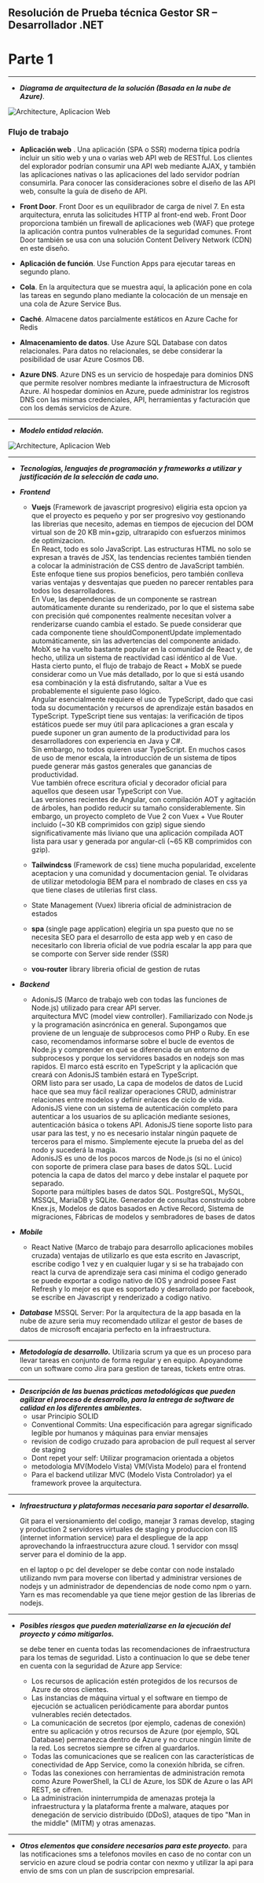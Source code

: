 ## Resolución de Prueba técnica Gestor SR – Desarrollador .NET

# __Parte 1__

---

* __*Diagrama de arquitectura de la solución (Basada en la nube de Azure)*__.

![Architecture, Aplicacion Web](/assets/images/Architecture.png)

### Flujo de trabajo

+ **Aplicación web** . Una aplicación (SPA o SSR) moderna típica podría incluir un sitio web y una o varias web API web de RESTful. Los clientes del explorador podrían consumir una API web mediante AJAX, y también las aplicaciones nativas o las aplicaciones del lado servidor podrían consumirla. Para conocer las consideraciones sobre el diseño de las API web, consulte la guía de diseño de API.

+ **Front Door**. Front Door es un equilibrador de carga de nivel 7. En esta arquitectura, enruta las solicitudes HTTP al front-end web. Front Door proporciona también un firewall de aplicaciones web (WAF) que protege la aplicación contra puntos vulnerables de la seguridad comunes. Front Door también se usa con una solución Content Delivery Network (CDN) en este diseño.

+ **Aplicación de función**. Use Function Apps para ejecutar tareas en segundo plano.

+ **Cola**. En la arquitectura que se muestra aquí, la aplicación pone en cola las tareas en segundo plano mediante la colocación de un mensaje en una cola de Azure Service Bus.

+ **Caché**. Almacene datos parcialmente estáticos en Azure Cache for Redis

+ **Almacenamiento de datos**. Use Azure SQL Database con datos relacionales. Para datos no relacionales, se debe considerar la posibilidad de usar Azure Cosmos DB.

+ **Azure DNS**. Azure DNS es un servicio de hospedaje para dominios DNS que permite resolver nombres mediante la infraestructura de Microsoft Azure. Al hospedar dominios en Azure, puede administrar los registros DNS con las mismas credenciales, API, herramientas y facturación que con los demás servicios de Azure.

---

* __*Modelo entidad relación.*__

![Architecture, Aplicacion Web](/assets/images/Diagrama1.png)

---

* __*Tecnologías, lenguajes de programación y frameworks a utilizar y justificación de la selección de cada uno.*__


- __*Frontend*__
    - **Vuejs** (Framework de javascript progresivo) eligiria esta opcion ya que el proyecto es pequeño y por ser progresivo voy gestionando las librerias que necesito, ademas en tiempos de ejecucion del DOM virtual son de 20 KB min+gzip, ultrarapido con esfuerzos minimos de optimizacion.<br>
    En React, todo es solo JavaScript. Las estructuras HTML no solo se expresan a través de JSX, las tendencias recientes también tienden a colocar la administración de CSS dentro de JavaScript también. Este enfoque tiene sus propios beneficios, pero también conlleva varias ventajas y desventajas que pueden no parecer rentables para todos los desarrolladores.<br>
    En Vue, las dependencias de un componente se rastrean automáticamente durante su renderizado, por lo que el sistema sabe con precisión qué componentes realmente necesitan volver a renderizarse cuando cambia el estado. Se puede considerar que cada componente tiene shouldComponentUpdate implementado automáticamente, sin las advertencias del componente anidado.<br>
    MobX se ha vuelto bastante popular en la comunidad de React y, de hecho, utiliza un sistema de reactividad casi idéntico al de Vue. Hasta cierto punto, el flujo de trabajo de React + MobX se puede considerar como un Vue más detallado, por lo que si está usando esa combinación y la está disfrutando, saltar a Vue es probablemente el siguiente paso lógico.<br>
    Angular esencialmente requiere el uso de TypeScript, dado que casi toda su documentación y recursos de aprendizaje están basados ​​en TypeScript. TypeScript tiene sus ventajas: la verificación de tipos estáticos puede ser muy útil para aplicaciones a gran escala y puede suponer un gran aumento de la productividad para los desarrolladores con experiencia en Java y C#.<br>
    Sin embargo, no todos quieren usar TypeScript. En muchos casos de uso de menor escala, la introducción de un sistema de tipos puede generar más gastos generales que ganancias de productividad.<br>
    Vue también ofrece escritura oficial y decorador oficial para aquellos que deseen usar TypeScript con Vue.<br>
    Las versiones recientes de Angular, con compilación AOT y agitación de árboles, han podido reducir su tamaño considerablemente. Sin embargo, un proyecto completo de Vue 2 con Vuex + Vue Router incluido (~30 KB comprimidos con gzip) sigue siendo significativamente más liviano que una aplicación compilada AOT lista para usar y generada por angular-cli (~65 KB comprimidos con gzip).    


    - **Tailwindcss** (Framework de css) tiene mucha popularidad, excelente aceptacion y una comunidad y documentacion genial. Te olvidaras de utilizar metodologia BEM para el nombrado de clases en css ya que tiene clases de utilerias first class. 

    - State Management (Vuex) libreria oficial de administracion de estados
    - **spa** (single page application) elegiria un spa puesto que no se necesita SEO para el desarrollo de esta app web y en caso de necesitarlo con libreria oficial de vue podria escalar la app para que se comporte con Server side render (SSR) 
    - **vou-router** library libreria oficial de gestion de rutas
- __*Backend*__
    - AdonisJS (Marco de trabajo web con todas las funciones de Node.js) utilizado para crear API server.<br>
    arquitectura MVC (model view controller).
    Familiarizado con Node.js y la programación asincrónica en general. Supongamos que proviene de un lenguaje de subprocesos como PHP o Ruby. En ese caso, recomendamos informarse sobre el bucle de eventos de Node.js y comprender en qué se diferencia de un entorno de subprocesos y porque los servidores basados en nodejs son mas rapidos.
    El marco está escrito en TypeScript y la aplicación que creará con AdonisJS también estará en TypeScript.<br>
    ORM listo para ser usado, La capa de modelos de datos de Lucid hace que sea muy fácil realizar operaciones CRUD, administrar relaciones entre modelos y definir enlaces de ciclo de vida.<br>
    AdonisJS viene con un sistema de autenticación completo para autenticar a los usuarios de su aplicación mediante sesiones, autenticación básica o tokens API.
    AdonisJS tiene soporte listo para usar para las test, y no es necesario instalar ningún paquete de terceros para el mismo. Simplemente ejecute la prueba del as del nodo y sucederá la magia.<br>
    AdonisJS es uno de los pocos marcos de Node.js (si no el único) con soporte de primera clase para bases de datos SQL. Lucid potencia la capa de datos del marco y debe instalar el paquete por separado.<br>
    Soporte para múltiples bases de datos SQL. PostgreSQL, MySQL, MSSQL, MariaDB y SQLite.
    Generador de consultas construido sobre Knex.js, Modelos de datos basados ​​en Active Record, Sistema de migraciones, Fábricas de modelos y sembradores de bases de datos

- __*Mobile*__
     - React Native (Marco de trabajo para desarrollo aplicaciones mobiles cruzada) ventajas de utilizarlo es que esta escrito en Javascript, escribe codigo 1 vez y en cualquier lugar y si se ha trabajado con react la curva de aprendizaje sera casi minima el codigo generado se puede exportar a codigo nativo de IOS y android posee Fast Refresh y lo mejor es que es soportado y desarrollado por facebook, se escribe en Javascript y renderizado a codigo nativo.<br>
    
- __*Database*__
    MSSQL Server: Por la arquitectura de la app basada en la nube de azure seria muy recomendado utilizar el gestor de bases de datos de microsoft encajaria perfecto en la infraestructura.

---

* __*Metodología de desarrollo.*__
    Utilizaria scrum ya que es un proceso para llevar tareas en conjunto de forma regular y en equipo. Apoyandome con un software como Jira para gestion de tareas, tickets entre otras.

---

* __*Descripción de las buenas prácticas metodológicas que pueden agilizar el proceso de desarrollo, para la entrega de software de calidad en los diferentes ambientes.*__
    - usar Principio SOLID 
    - Conventional Commits: Una especificación para agregar significado legible por humanos y máquinas para enviar mensajes
    - revision de codigo cruzado para aprobacion de pull request al server de staging 
    - Dont repet your self: Utilizar programacion orientada a objetos
    - metodologia MV(Modelo Vista) VM(Vista Modelo) para el frontend 
    - Para el backend utilizar MVC (Modelo Vista Controlador) ya el framework provee la arquitectura.
---

* __*Infraestructura y plataformas necesaria para soportar el desarrollo.*__

    Git para el versionamiento del codigo, manejar 3 ramas develop, staging y production
    2 servidores virtuales de staging y produccion con IIS (internet information service) para el despliegue de la app aprovechando la infraestrucctura azure cloud.
    1 servidor con mssql server para el dominio de la app.

    en el laptop o pc del developer se debe contar con node instalado utilizando nvm para moverse con libertad y administrar versiones de nodejs y un administrador de dependencias de node como npm o yarn. Yarn es mas recomendable ya que tiene mejor gestion de las librerias de nodejs.

---

* __*Posibles riesgos que pueden materializarse en la ejecución del proyecto y cómo mitigarlos.*__

    se debe tener en cuenta todas las recomendaciones de infraestructura para los temas de seguridad. Listo a continuacion lo que se debe tener en cuenta con la seguridad de Azure app Service:

    - Los recursos de aplicación estén protegidos de los recursos de Azure de otros clientes.
    - Las instancias de máquina virtual y el software en tiempo de ejecución se actualicen periódicamente para abordar puntos vulnerables recién detectados.
    - La comunicación de secretos (por ejemplo, cadenas de conexión) entre su aplicación y otros recursos de Azure (por ejemplo, SQL Database) permanezca dentro de Azure y no cruce ningún límite de la red. Los secretos siempre se cifren al guardarlos.
    - Todas las comunicaciones que se realicen con las características de conectividad de App Service, como la conexión híbrida, se cifren.
    - Todas las conexiones con herramientas de administración remota como Azure PowerShell, la CLI de Azure, los SDK de Azure o las API REST, se cifren.
    - La administración ininterrumpida de amenazas proteja la infraestructura y la plataforma frente a malware, ataques por denegación de servicio distribuido (DDoS), ataques de tipo "Man in the middle" (MITM) y otras amenazas.

---

* __*Otros elementos que considere necesarios para este proyecto.*__
    para las notificaciones sms a telefonos moviles en caso de no contar con un servicio en azure cloud se podria contar con nexmo y utilizar la api para envio de sms con un plan de suscripcion empresarial. 
